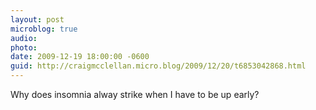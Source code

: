 ```yaml
---
layout: post
microblog: true
audio: 
photo: 
date: 2009-12-19 18:00:00 -0600
guid: http://craigmcclellan.micro.blog/2009/12/20/t6853042868.html
---
```

Why does insomnia alway strike when I have to be up early?
